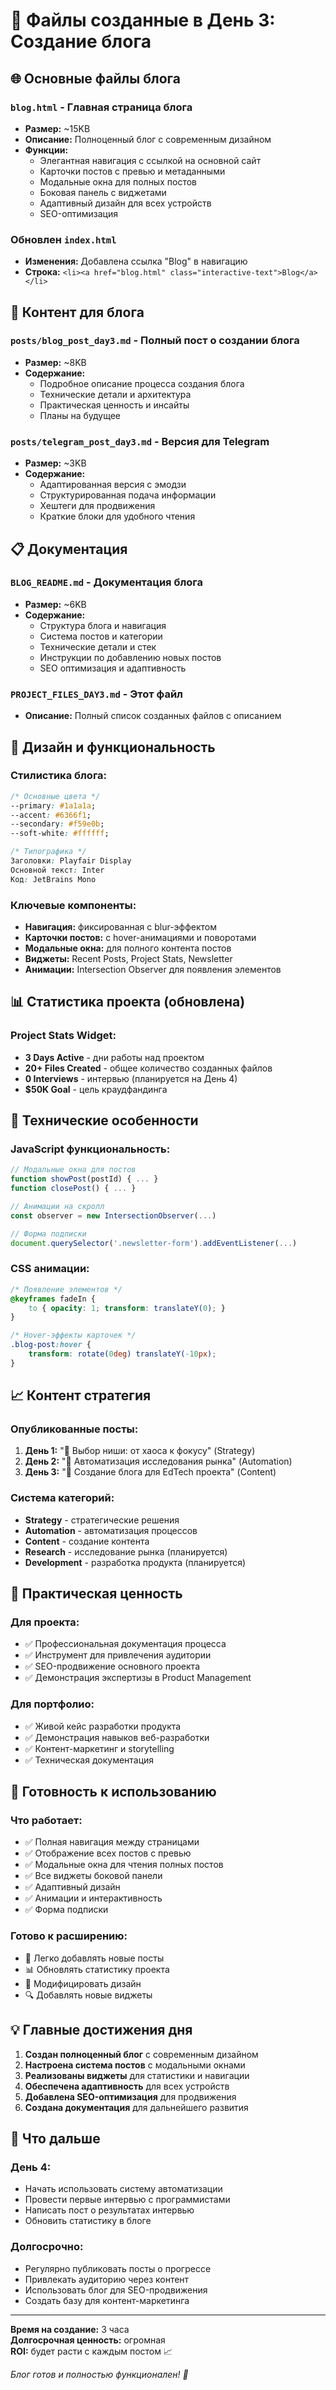 # 📁 Файлы созданные в День 3: Создание блога

## 🌐 Основные файлы блога

### `blog.html` - Главная страница блога
- **Размер:** ~15KB
- **Описание:** Полноценный блог с современным дизайном
- **Функции:**
  - Элегантная навигация с ссылкой на основной сайт
  - Карточки постов с превью и метаданными
  - Модальные окна для полных постов
  - Боковая панель с виджетами
  - Адаптивный дизайн для всех устройств
  - SEO-оптимизация

### Обновлен `index.html`
- **Изменения:** Добавлена ссылка "Blog" в навигацию
- **Строка:** `<li><a href="blog.html" class="interactive-text">Blog</a></li>`

## 📝 Контент для блога

### `posts/blog_post_day3.md` - Полный пост о создании блога
- **Размер:** ~8KB
- **Содержание:**
  - Подробное описание процесса создания блога
  - Технические детали и архитектура
  - Практическая ценность и инсайты
  - Планы на будущее

### `posts/telegram_post_day3.md` - Версия для Telegram
- **Размер:** ~3KB
- **Содержание:**
  - Адаптированная версия с эмодзи
  - Структурированная подача информации
  - Хештеги для продвижения
  - Краткие блоки для удобного чтения

## 📋 Документация

### `BLOG_README.md` - Документация блога
- **Размер:** ~6KB
- **Содержание:**
  - Структура блога и навигация
  - Система постов и категории
  - Технические детали и стек
  - Инструкции по добавлению новых постов
  - SEO оптимизация и адаптивность

### `PROJECT_FILES_DAY3.md` - Этот файл
- **Описание:** Полный список созданных файлов с описанием

## 🎨 Дизайн и функциональность

### Стилистика блога:
```css
/* Основные цвета */
--primary: #1a1a1a;
--accent: #6366f1;
--secondary: #f59e0b;
--soft-white: #ffffff;

/* Типографика */
Заголовки: Playfair Display
Основной текст: Inter
Код: JetBrains Mono
```

### Ключевые компоненты:
- **Навигация:** фиксированная с blur-эффектом
- **Карточки постов:** с hover-анимациями и поворотами
- **Модальные окна:** для полного контента постов
- **Виджеты:** Recent Posts, Project Stats, Newsletter
- **Анимации:** Intersection Observer для появления элементов

## 📊 Статистика проекта (обновлена)

### Project Stats Widget:
- **3 Days Active** - дни работы над проектом
- **20+ Files Created** - общее количество созданных файлов
- **0 Interviews** - интервью (планируется на День 4)
- **$50K Goal** - цель краудфандинга

## 🚀 Технические особенности

### JavaScript функциональность:
```javascript
// Модальные окна для постов
function showPost(postId) { ... }
function closePost() { ... }

// Анимации на скролл
const observer = new IntersectionObserver(...)

// Форма подписки
document.querySelector('.newsletter-form').addEventListener(...)
```

### CSS анимации:
```css
/* Появление элементов */
@keyframes fadeIn {
    to { opacity: 1; transform: translateY(0); }
}

/* Hover-эффекты карточек */
.blog-post:hover {
    transform: rotate(0deg) translateY(-10px);
}
```

## 📈 Контент стратегия

### Опубликованные посты:
1. **День 1:** "🎯 Выбор ниши: от хаоса к фокусу" (Strategy)
2. **День 2:** "🤖 Автоматизация исследования рынка" (Automation)  
3. **День 3:** "📝 Создание блога для EdTech проекта" (Content)

### Система категорий:
- **Strategy** - стратегические решения
- **Automation** - автоматизация процессов
- **Content** - создание контента
- **Research** - исследование рынка (планируется)
- **Development** - разработка продукта (планируется)

## 🎯 Практическая ценность

### Для проекта:
- ✅ Профессиональная документация процесса
- ✅ Инструмент для привлечения аудитории
- ✅ SEO-продвижение основного проекта
- ✅ Демонстрация экспертизы в Product Management

### Для портфолио:
- ✅ Живой кейс разработки продукта
- ✅ Демонстрация навыков веб-разработки
- ✅ Контент-маркетинг и storytelling
- ✅ Техническая документация

## 🔧 Готовность к использованию

### Что работает:
- ✅ Полная навигация между страницами
- ✅ Отображение всех постов с превью
- ✅ Модальные окна для чтения полных постов
- ✅ Все виджеты боковой панели
- ✅ Адаптивный дизайн
- ✅ Анимации и интерактивность
- ✅ Форма подписки

### Готово к расширению:
- 📝 Легко добавлять новые посты
- 📊 Обновлять статистику проекта
- 🎨 Модифицировать дизайн
- 🔍 Добавлять новые виджеты

## 💡 Главные достижения дня

1. **Создан полноценный блог** с современным дизайном
2. **Настроена система постов** с модальными окнами
3. **Реализованы виджеты** для статистики и навигации
4. **Обеспечена адаптивность** для всех устройств
5. **Добавлена SEO-оптимизация** для продвижения
6. **Создана документация** для дальнейшего развития

## 🎉 Что дальше

### День 4:
- Начать использовать систему автоматизации
- Провести первые интервью с программистами
- Написать пост о результатах интервью
- Обновить статистику в блоге

### Долгосрочно:
- Регулярно публиковать посты о прогрессе
- Привлекать аудиторию через контент
- Использовать блог для SEO-продвижения
- Создать базу для контент-маркетинга

---

**Время на создание:** 3 часа  
**Долгосрочная ценность:** огромная  
**ROI:** будет расти с каждым постом 📈

*Блог готов и полностью функционален! 🚀* 